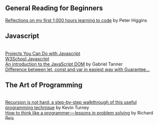 <h2>General Reading for Beginners</h2>
<a href="https://medium.freecodecamp.org/reflections-on-my-first-1-000-hours-learning-to-code-17cd32e72f11">Reflections on my first 1,000 hours learning to code</a> by Peter Higgins
</br>
<h2>Javascript</h2>
</br>
<a href="https://skillcrush.com/2018/06/18/projects-you-can-do-with-javascript/">Projects You Can Do with Javascript</a>
</br>
<a href="https://www.w3schools.com/js/default.asp">W3School Javascript</a>
</br>
<a href="https://medium.freecodecamp.org/an-introduction-to-the-javascript-dom-512463dd62ec">An introduction to the JavaScript DOM</a> by Gabriel Tanner
</br>
<a href="https://codeburst.io/learn-let-var-and-const-in-easiest-way-with-guarantee-e6ecf551018a">Difference between let, const and var in easiest way with Guarantee…</a>
</br>
<h2>The Art of Programming</h2>
</br>
<a href="https://medium.freecodecamp.org/recursion-is-not-hard-858a48830d83">Recursion is not hard: a step-by-step walkthrough of this useful programming technique</a> by Kevin Turney
</br>
<a href="https://medium.freecodecamp.org/how-to-think-like-a-programmer-lessons-in-problem-solving-d1d8bf1de7d2">How to think like a programmer — lessons in problem solving</a> by Richard Reis


